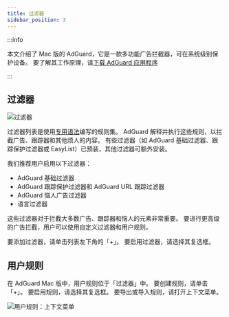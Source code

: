 ```yaml
---
title: 过滤器
sidebar_position: 3
---
```


:::info

本文介绍了 Mac 版的 AdGuard，它是一款多功能广告拦截器，可在系统级别保护设备。 要了解其工作原理，请[下载 AdGuard 应用程序](https://agrd.io/download-kb-adblock)

:::

## 过滤器

![过滤器](https://cdn.adtidy.org/content/kb/ad_blocker/mac/filters.png)

过滤器列表是使用[专用语法](/general/ad-filtering/create-own-filters)编写的规则集。 AdGuard 解释并执行这些规则，以拦截广告、跟踪器和其他烦人的内容。 有些过滤器（如 AdGuard 基础过滤器、跟踪保护过滤器或 EasyList）已预装，其他过滤器可额外安装。

我们推荐用户启用以下过滤器：

- AdGuard 基础过滤器
- AdGuard 跟踪保护过滤器和 AdGuard URL 跟踪过滤器
- AdGuard 恼人广告过滤器
- 语言过滤器

这些过滤器对于拦截大多数广告、跟踪器和恼人的元素非常重要。 要进行更高级的广告拦截，用户可以使用自定义过滤器和用户规则。

要添加过滤器，请单击列表左下角的「+」。 要启用过滤器，请选择其复选框。

## 用户规则

在 AdGuard Mac 版中，用户规则位于「过滤器」中。 要创建规则，请单击「+」。 要启用规则，请选择其复选框。 要导出或导入规则，请打开上下文菜单。

![用户规则：上下文菜单](https://cdn.adtidy.org/content/kb/ad_blocker/mac/rules.png)
